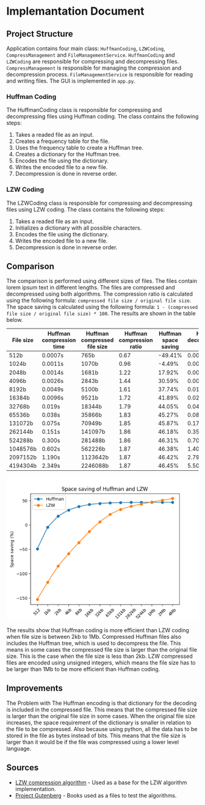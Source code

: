 # Implemantation Document

## Project Structure

Application contains four main class: `HuffmanCoding`, `LZWCoding`, `CompressManagement` and `FileManagementService`. `HuffmanCoding` and `LZWCoding` are responsible for compressing and decompressing files. `CompressManagement` is responsible for managing the compression and decompression process. `FileManagementService` is responsible for reading and writing files. The GUI is implemented in `app.py`.

### Huffman Coding

The HuffmanCoding class is responsible for compressing and decompressing files using Huffman coding. The class contains the following steps:

1. Takes a readed file as an input.
2. Creates a frequency table for the file.
3. Uses the frequency table to create a Huffman tree.
4. Creates a dictionary for the Huffman tree.
5. Encodes the file using the dictionary.
6. Writes the encoded file to a new file.
7. Decompression is done in reverse order.

### LZW Coding

The LZWCoding class is responsible for compressing and decompressing files using LZW coding. The class contains the following steps:

1. Takes a readed file as an input.
2. Initializes a dictionary with all possible characters.
3. Encodes the file using the dictionary.
4. Writes the encoded file to a new file.
5. Decompression is done in reverse order.

## Comparison

The comparison is performed using different sizes of files. The files contain lorem ipsum text in different lengths. The files are compressed and decompressed using both algorithms. The compression ratio is calculated using the following formula: `compressed file size / original file size`. The space saving is calculated using the following formula: `1 - (compressed file size / original file size) * 100`. The results are shown in the table below.

| File size | Huffman compression time | Huffman compressed file size | Huffman compression ratio | Huffman space saving | Huffman decompression time | LZW compression time | LZW compressed file size | LZW compression ratio | LZW space saving | LZW decompression time |
| --------- | ------------------------ | ---------------------------- | ------------------------- | -------------------- | -------------------------- | -------------------- | ------------------------ | --------------------- | ---------------- | ---------------------- |
| 512b      | 0.0007s                  | 765b                         | 0.67                      | -49.41%              | 0.0008s                    | 0.00033s             | 1296b                    | 0.40                  | -153.13%         | 0.0003s                |
| 1024b     | 0.0011s                  | 1070b                        | 0.96                      | -4.49%               | 0.0014s                    | 0.00055s             | 2228b                    | 0.46                  | -117.60%         | 0.0003s                |
| 2048b     | 0.0014s                  | 1681b                        | 1.22                      | 17.92%               | 0.0028s                    | 0.0010s              | 3780b                    | 0.54                  | -84.57%          | 0.0006s                |
| 4096b     | 0.0026s                  | 2843b                        | 1.44                      | 30.59%               | 0.0059s                    | 0.0018s              | 6524b                    | 0.63                  | -59.28%          | 0.0012s                |
| 8192b     | 0.0049s                  | 5100b                        | 1.61                      | 37.74%               | 0.011s                     | 0.0033s              | 11148b                   | 0.73                  | -36.08%          | 0.0017s                |
| 16384b    | 0.0096s                  | 9521b                        | 1.72                      | 41.89%               | 0.022s                     | 0.0064s              | 18592b                   | 0.88                  | -13.48%          | 0.0028s                |
| 32768b    | 0.019s                   | 18344b                       | 1.79                      | 44.05%               | 0.044s                     | 0.012s               | 30672b                   | 1.07                  | 6.40%            | 0.0044s                |
| 65536b    | 0.038s                   | 35866b                       | 1.83                      | 45.27%               | 0.088s                     | 0.024s               | 51228b                   | 1.28                  | 21.83%           | 0.0079s                |
| 131072b   | 0.075s                   | 70949b                       | 1.85                      | 45.87%               | 0.179s                     | 0.049s               | 89324b                   | 1.47                  | 31.85%           | 0.014s                 |
| 262144b   | 0.151s                   | 141097b                      | 1.86                      | 46.18%               | 0.356s                     | 0.089s               | 162008b                  | 1.62                  | 38.20%           | 0.024s                 |
| 524288b   | 0.300s                   | 281488b                      | 1.86                      | 46.31%               | 0.703s                     | 0.207s               | 299232b                  | 1.75                  | 42.92%           | 0.050s                 |
| 1048576b  | 0.602s                   | 562226b                      | 1.87                      | 46.38%               | 1.402s                     | 0.436s               | 556516b                  | 1.88                  | 46.93%           | 0.107s                 |
| 2097152b  | 1.190s                   | 1123642b                     | 1.87                      | 46.42%               | 2.796s                     | 0.737s               | 1035168b                 | 2.03                  | 50.63%           | 0.171s                 |
| 4194304b  | 2.349s                   | 2246088b                     | 1.87                      | 46.45%               | 5.504s                     | 1.552s               | 1919708b                 | 2.18                  | 54.23%           | 0.345s                 |

![Space saving graph](images/space_saving.png)

The results show that Huffman coding is more efficient than LZW coding when file size is between 2kb to 1Mb. Compressed Huffman files also includes the Huffman tree, which is used to decompress the file. This means in some cases the compressed file size is larger than the original file size. This is the case when the file size is less than 2kb. LZW compressed files are encoded using unsigned integers, which means the file size has to be larger than 1Mb to be more efficient than Huffman coding.

## Improvements

The Problem with The Huffman encoding is that dictionary for the decoding is included in the compressed file. This means that the compressed file size is larger than the original file size in some cases. When the original file size increases, the space requirement of the dictionary is smaller in relation to the file to be compressed. Also because using python, all the data has to be stored in the file as bytes instead of bits. This means that the file size is larger than it would be if the file was compressed using a lower level language.

## Sources

- [LZW compression algorithm](https://rosettacode.org/wiki/LZW_compression#Python) - Used as a base for the LZW algorithm implementation.
- [Project Gutenberg](https://www.gutenberg.org) - Books used as a files to test the algorithms.
